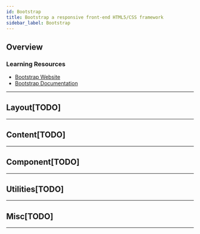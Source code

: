 ```yaml
---
id: Bootstrap
title: Bootstrap a responsive front-end HTML5/CSS framework
sidebar_label: Bootstrap
---
```


## Overview

### Learning Resources

- [Bootstrap Website](https://getbootstrap.com/)
- [Bootstrap Documentation](https://getbootstrap.com/docs/4.3/getting-started/introduction/)

---

## Layout[TODO]

---

## Content[TODO]

---

## Component[TODO]

---

## Utilities[TODO]

---

## Misc[TODO]

---
